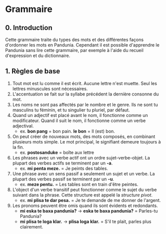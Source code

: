 Grammaire
=========

## 0. Introduction

Cette grammaire traite du types des mots et des différentes façons d'ordonner les mots en Pandunia. Cependant il est possible d'apprendre le Pandunia sans lire cette grammaire, par exemple à l'aide du recueil d'expression et du dictionnaire.

## 1.  Règles de base

1. Tout mot est lu comme il est écrit. Aucune lettre n'est muette. Seul les lettres minuscules sont nécessaires.
2. L'accentuation se fait sur la syllabe précédent la dernière consonne du mot.
3. Les noms ne sont pas affectés par le nombre et le genre. Ils ne sont tu masculins tu féminin, et tu singulier tu pluriel, par défaut.
4. Quand un adjectif est placé avant le nom, il fonctionne comme un modificateur. Quand il suit le nom, il fonctionne comme un verbe adjectival.
    - ex. **bon pang** = bon pain. **le bon** = Il (est) bon.
5. On peut créer de nouveaux mots, des mots composés, en combinant plusieurs mots simple. Le mot principal, le signifiant demeure toujours à la fin.
    - ex. **postosanduke** = boîte aux lettre
6. Les phrases avec un verbe actif ont un ordre sujet-verbe-objet. La plupart des verbes actifs se terminent par un **-a**.
    - ex. **mi penta meze.** = Je peints des tables.
7. Une phrase avec un sens passif a seulement un sujet et un verbe. La plupart des verbes passif se terminent par un **-u**.
    - ex. **meze pentu.** = Les tables sont en train d'être peintes.
8. L'object d'un verbe transitif peut fonctionner comme le sujet du verbe suivant dans la phrase. Cette structure est appelé la _structure pivot_.
    - ex. **mi plisa te dar pesa.** = Je te demande de me donner de l'argent.
9. Les pronoms peuvent être omis quand ils sont évidents et redondants.
    - **mi eska te baxa pandunia?** → **eska te baxa pandunia?** = Parles-tu Pandunia?
    - **mi plisa te loga klar.** →  **plisa loga klar.** = S'il te plait, parles plus clairement.



